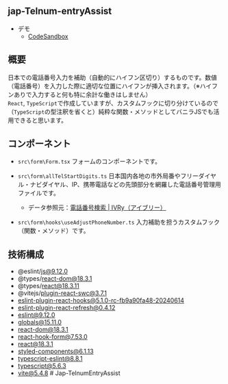 ## jap-Telnum-entryAssist

- デモ
  - [CodeSandbox](https://codesandbox.io/p/sandbox/jap-phonenumber-entryassist-fkv682)

## 概要
日本での電話番号入力を補助（自動的にハイフン区切り）するものです。数値（電話番号）を入力した際に適切な位置にハイフンが挿入されます。（※ハイフンありで入力すると何も特に余計な働きはしません）<br>`React`, `TypeScript`で作成していますが、カスタムフックに切り分けているので（`TypeScript`の型注釈を省くと）純粋な関数・メソッドとしてバニラJSでも活用できると思います。

## コンポーネント
- `src\form\Form.tsx`
フォームのコンポーネントです。

- `src\form\allTelStartDigits.ts`
日本国内各地の市外局番やフリーダイヤル・ナビダイヤル、IP、携帯電話などの先頭部分を網羅した電話番号管理用ファイルです。
  - データ参照元：[電話番号検索 | IVRy（アイブリー）](https://ivry.jp/telsearch/)

- `src\form\hooks\useAdjustPhoneNumber.ts`
入力補助を担うカスタムフック（関数・メソッド）です。

## 技術構成
- @eslint/js@9.12.0
- @types/react-dom@18.3.1
- @types/react@18.3.11
- @vitejs/plugin-react-swc@3.7.1
- eslint-plugin-react-hooks@5.1.0-rc-fb9a90fa48-20240614
- eslint-plugin-react-refresh@0.4.12
- eslint@9.12.0
- globals@15.11.0
- react-dom@18.3.1
- react-hook-form@7.53.0
- react@18.3.1
- styled-components@6.1.13
- typescript-eslint@8.8.1
- typescript@5.6.3
- vite@5.4.8
#   J a p - T e l n u m E n t r y A s s i s t  
 